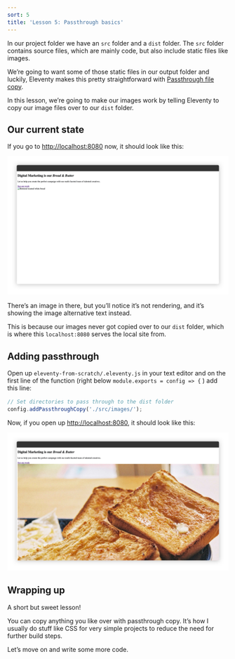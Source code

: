 ```yaml
---
sort: 5
title: 'Lesson 5: Passthrough basics'
---
```


In our project folder we have an `src` folder and a `dist` folder. The `src` folder contains source files, which are mainly code, but also include static files like images.

We’re going to want some of those static files in our output folder and luckily, Eleventy makes this pretty straightforward with [Passthrough file copy](https://www.11ty.dev/docs/copy/).

In this lesson, we’re going to make our images work by telling Eleventy to copy our image files over to our `dist` folder.

## Our current state

If you go to <http://localhost:8080> now, it should look like this:

![Some structured HTML content with a broken image that reveals the alt text](/images/courses/learn-eleventy-from-scratch/ss-passthrough-without-image.jpg)

There’s an image in there, but you’ll notice it’s not rendering, and it’s showing the image alternative text instead.

This is because our images never got copied over to our `dist` folder, which is where this `localhost:8080` serves the local site from.

## Adding passthrough

Open up `eleventy-from-scratch/.eleventy.js` in your text editor and on the first line of the function (right below `module.exports = config => {` ) add this line:

```js
// Set directories to pass through to the dist folder
config.addPassthroughCopy('./src/images/');
```

Now, if you open up <http://localhost:8080>, it should look like this:

![The same homepage with an image of toast that’s now successfully loaded](/images/courses/learn-eleventy-from-scratch/ss-passthrough-with-image.jpg)

## Wrapping up

A short but sweet lesson!

You can copy anything you like over with passthrough copy. It’s how I usually do stuff like CSS for very simple projects to reduce the need for further build steps.

Let’s move on and write some more code.
